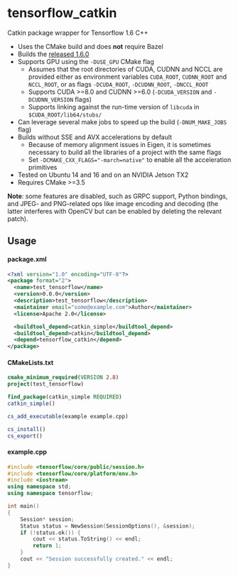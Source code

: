 tensorflow_catkin
==============

Catkin package wrapper for Tensorflow 1.6 C++

- Uses the CMake build and does __not__ require Bazel
- Builds the [released 1.6.0](https://github.com/tensorflow/tensorflow/tree/d2e24b6039433bd83478da8c8c2d6c58034be607)
- Supports GPU using the `-DUSE_GPU` CMake flag
  - Assumes that the root directories of CUDA, CUDNN and NCCL are provided either as environment variables `CUDA_ROOT`, `CUDNN_ROOT` and `NCCL_ROOT`, or as flags `-DCUDA_ROOT`, `-DCUDNN_ROOT`, `-DNCCL_ROOT`
  - Supports CUDA >=8.0 and CUDNN >=6.0 (`-DCUDA_VERSION` and `-DCUDNN_VERSION` flags)
  - Supports linking against the run-time version of `libcuda` in `$CUDA_ROOT/lib64/stubs/`
- Can leverage several make jobs to speed up the build (`-DNUM_MAKE_JOBS` flag)
- Builds without SSE and AVX accelerations by default
  - Because of memory alignment issues in Eigen, it is sometimes necessary to build all the libraries of a project with the same flags
  - Set `-DCMAKE_CXX_FLAGS="-march=native"` to enable all the acceleration primitives
- Tested on Ubuntu 14 and 16 and on an NVIDIA Jetson TX2
- Requires CMake >=3.5
  
__Note__: some features are disabled, such as GRPC support, Python bindings, and JPEG- and PNG-related ops like image encoding and decoding (the latter interferes with OpenCV but can be enabled by deleting the relevant patch).

## Usage

#### package.xml
```xml
<?xml version="1.0" encoding="UTF-8"?>
<package format="2">
  <name>test_tensorflow</name>
  <version>0.0.0</version>
  <description>test_tensorflow</description>
  <maintainer email="some@example.com">Author</maintainer>
  <license>Apache 2.0</license>

  <buildtool_depend>catkin_simple</buildtool_depend>
  <buildtool_depend>catkin</buildtool_depend>
  <depend>tensorflow_catkin</depend>
</package>
```

#### CMakeLists.txt
```CMake
cmake_minimum_required(VERSION 2.8)
project(test_tensorflow)

find_package(catkin_simple REQUIRED)
catkin_simple()

cs_add_executable(example example.cpp)

cs_install()
cs_export()
```

#### example.cpp
```C++
#include <tensorflow/core/public/session.h>
#include <tensorflow/core/platform/env.h>
#include <iostream>
using namespace std;
using namespace tensorflow;

int main()
{
    Session* session;
    Status status = NewSession(SessionOptions(), &session);
    if (!status.ok()) {
        cout << status.ToString() << endl;
        return 1;
    }
    cout << "Session successfully created." << endl;
}
```

